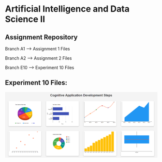 # Artificial Intelligence and Data Science II
## Assignment Repository
Branch A1 --> Assignment 1 Files

Branch A2 --> Assignment 2 Files

Branch E10 --> Experiment 10 Files

## Experiment 10 Files: 
![image](https://github.com/pandyadhiraj/AIDS-2/blob/E10/AIDS2-EXP10.png)
